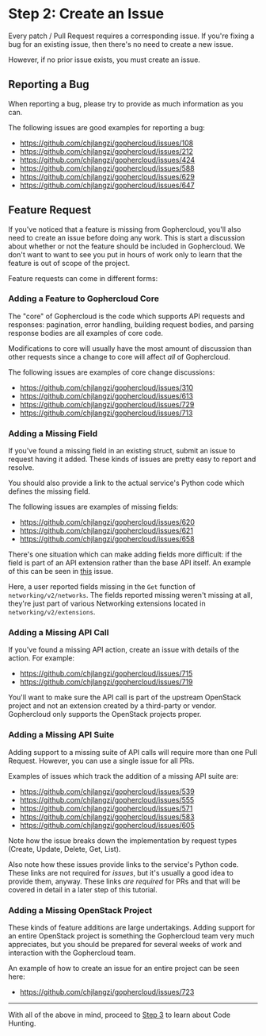 Step 2: Create an Issue
========================

Every patch / Pull Request requires a corresponding issue. If you're fixing
a bug for an existing issue, then there's no need to create a new issue.

However, if no prior issue exists, you must create an issue.

Reporting a Bug
---------------

When reporting a bug, please try to provide as much information as you
can.

The following issues are good examples for reporting a bug:

* https://github.com/chjlangzi/gophercloud/issues/108
* https://github.com/chjlangzi/gophercloud/issues/212
* https://github.com/chjlangzi/gophercloud/issues/424
* https://github.com/chjlangzi/gophercloud/issues/588
* https://github.com/chjlangzi/gophercloud/issues/629
* https://github.com/chjlangzi/gophercloud/issues/647

Feature Request
---------------

If you've noticed that a feature is missing from Gophercloud, you'll also
need to create an issue before doing any work. This is start a discussion about
whether or not the feature should be included in Gophercloud. We don't want to
want to see you put in hours of work only to learn that the feature is out of
scope of the project.

Feature requests can come in different forms:

### Adding a Feature to Gophercloud Core

The "core" of Gophercloud is the code which supports API requests and
responses: pagination, error handling, building request bodies, and parsing
response bodies are all examples of core code.

Modifications to core will usually have the most amount of discussion than
other requests since a change to core will affect _all_ of Gophercloud.

The following issues are examples of core change discussions:

* https://github.com/chjlangzi/gophercloud/issues/310
* https://github.com/chjlangzi/gophercloud/issues/613
* https://github.com/chjlangzi/gophercloud/issues/729
* https://github.com/chjlangzi/gophercloud/issues/713

### Adding a Missing Field

If you've found a missing field in an existing struct, submit an issue to
request having it added. These kinds of issues are pretty easy to report
and resolve.

You should also provide a link to the actual service's Python code which
defines the missing field.

The following issues are examples of missing fields:

* https://github.com/chjlangzi/gophercloud/issues/620
* https://github.com/chjlangzi/gophercloud/issues/621
* https://github.com/chjlangzi/gophercloud/issues/658

There's one situation which can make adding fields more difficult: if the field
is part of an API extension rather than the base API itself. An example of this
can be seen in [this](https://github.com/chjlangzi/gophercloud/issues/749)
issue.

Here, a user reported fields missing in the `Get` function of
`networking/v2/networks`. The fields reported missing weren't missing at all,
they're just part of various Networking extensions located in
`networking/v2/extensions`.

### Adding a Missing API Call

If you've found a missing API action, create an issue with details of
the action. For example:

* https://github.com/chjlangzi/gophercloud/issues/715
* https://github.com/chjlangzi/gophercloud/issues/719

You'll want to make sure the API call is part of the upstream OpenStack project
and not an extension created by a third-party or vendor. Gophercloud only
supports the OpenStack projects proper.

### Adding a Missing API Suite

Adding support to a missing suite of API calls will require more than one Pull
Request. However, you can use a single issue for all PRs.

Examples of issues which track the addition of a missing API suite are:

* https://github.com/chjlangzi/gophercloud/issues/539
* https://github.com/chjlangzi/gophercloud/issues/555
* https://github.com/chjlangzi/gophercloud/issues/571
* https://github.com/chjlangzi/gophercloud/issues/583
* https://github.com/chjlangzi/gophercloud/issues/605

Note how the issue breaks down the implementation by request types (Create,
Update, Delete, Get, List).

Also note how these issues provide links to the service's Python code. These
links are not required for _issues_, but it's usually a good idea to provide
them, anyway. These links _are required_ for PRs and that will be covered in
detail in a later step of this tutorial.

### Adding a Missing OpenStack Project

These kinds of feature additions are large undertakings. Adding support for
an entire OpenStack project is something the Gophercloud team very much
appreciates, but you should be prepared for several weeks of work and
interaction with the Gophercloud team.

An example of how to create an issue for an entire project can be seen
here:

* https://github.com/chjlangzi/gophercloud/issues/723

---

With all of the above in mind, proceed to [Step 3](step-03-code-hunting.md) to
learn about Code Hunting.
